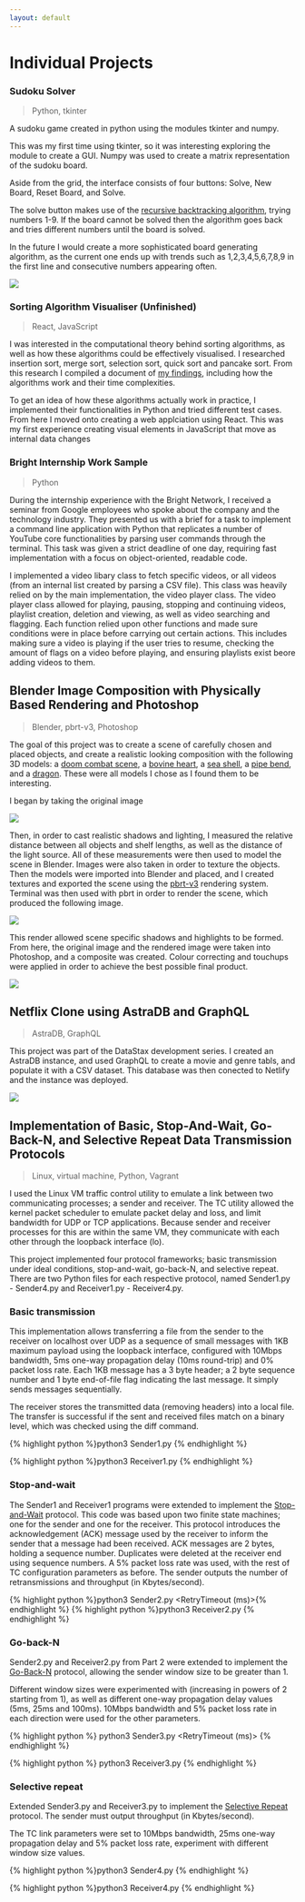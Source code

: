 ```yaml
---
layout: default
---
```


# Individual Projects

### Sudoku Solver

> Python, tkinter

A sudoku game created in python using the modules tkinter and numpy.

This was my first time using tkinter, so it was interesting exploring the module to create a GUI. Numpy was used to create a matrix representation of the sudoku board.

Aside from the grid, the interface consists of four buttons: Solve, New Board, Reset Board, and Solve.

The solve button makes use of the [recursive backtracking algorithm](https://en.wikipedia.org/wiki/Sudoku_solving_algorithms#Backtracking), trying numbers 1-9. If the board cannot be solved then the algorithm goes back and tries different numbers until the board is solved.

In the future I would create a more sophisticated board generating algorithm, as the current one ends up with trends such as 1,2,3,4,5,6,7,8,9 in the first line and consecutive numbers appearing often.

<img src="./sudoku board.png">

### Sorting Algorithm Visualiser (Unfinished)

> React, JavaScript

I was interested in the computational theory behind sorting algorithms, as well as how these algorithms could be effectively visualised. I researched insertion sort, merge sort, selection sort, quick sort and pancake sort. From this research I compiled a document of [my findings](https://nbviewer.org/github/moaylesbury/Sorting-Algorithm-Visualiser/blob/master/Research/Sorting%20Algorithm%20Research.pdf), including how the algorithms work and their time complexities.

To get an idea of how these algorithms actually work in practice, I implemented their functionalities in Python and tried different test cases. From here I moved onto creating a web applciation using React. This was my first experience creating visual elements in JavaScript that move as internal data changes 

### Bright Internship Work Sample

> Python

During the internship experience with the Bright Network, I received a seminar from Google employees who spoke about the company and the technology industry. They presented us with a brief for a task to implement a command line application with Python that replicates a number of YouTube core functionalities by parsing user commands through the terminal. This task was given a strict deadline of one day, requiring fast implementation with a focus on object-oriented, readable code.

I implemented a video libary class to fetch specific videos, or all videos (from an internal list created by parsing a CSV file). This class was heavily relied on by the main implementation, the video player class. The video player class allowed for playing, pausing, stopping and continuing videos, playlist creation, deletion and viewing, as well as video searching and flagging. Each function relied upon other functions and made sure conditions were in place before carrying out certain actions. This includes making sure a video is playing if the user tries to resume, checking the amount of flags on a video before playing, and ensuring playlists exist beore adding videos to them.

## Blender Image Composition with Physically Based Rendering and Photoshop

> Blender, pbrt-v3, Photoshop

The goal of this project was to create a scene of carefully chosen and placed objects, and create a realistic looking composition with the following 3D models: a [doom combat scene](https://www.artec3d.com/3d-models/doom-combat-scene), a [bovine heart](https://www.artec3d.com/3d-models/bovine-heart), a [sea shell](https://www.artec3d.com/3d-models/sea-shell), a [pipe bend](https://www.artec3d.com/3d-models/pipe-bend), and a [dragon](https://www.artec3d.com/3d-models/dragon). These were all models I chose as I found them to be interesting.

I began by taking the original image 

<img src="./cg/original file.jpg">

Then, in order to cast realistic shadows and lighting, I measured the relative distance between all objects and shelf lengths, as well as the distance of the light source. All of these measurements were then used to model the scene in Blender. Images were also taken in order to texture the objects. Then the models were imported into Blender and placed, and I created textures and exported the scene using the [pbrt-v3](https://pbrt.org/users-guide) rendering system. Terminal was then used with pbrt in order to render the scene, which produced the following image.

<img src="./cg/colour corrected render.png">

This render allowed scene specific shadows and highlights to be formed. From here, the original image and the rendered image were taken into Photoshop, and a composite was created. Colour correcting and touchups were applied in order to achieve the best possible final product.

<img src="./cg/final composite image.png">

## Netflix Clone using AstraDB and GraphQL

> AstraDB, GraphQL

This project was part of the DataStax development series. I created an AstraDB instance, and used GraphQL to create a movie and genre tabls, and populate it with a CSV dataset. This database was then conected to Netlify and the instance was deployed.

<img src="./ui.png">

## Implementation of Basic, Stop-And-Wait, Go-Back-N, and Selective Repeat Data Transmission Protocols

> Linux, virtual machine, Python, Vagrant

I used the Linux VM traffic control utility to emulate a link between two communicating processes; a sender and receiver. The TC utility allowed the kernel packet scheduler to emulate packet delay and loss, and limit bandwidth for UDP or TCP applications. Because sender and receiver processes for this are within the same VM, they communicate with each other through the loopback interface (lo).

This project implemented four protocol frameworks; basic transmission under ideal conditions, stop-and-wait, go-back-N, and selective repeat. There are two Python files for each respective protocol, named Sender1.py - Sender4.py and Receiver1.py - Receiver4.py.

### Basic transmission

This implementation allows transferring a file from the sender to the receiver on localhost over UDP as a sequence of small messages with 1KB maximum payload using the loopback interface, configured with 10Mbps bandwidth, 5ms one-way propagation delay (10ms round-trip) and 0% packet loss rate. Each 1KB message has a 3 byte header; a 2 byte sequence number and 1 byte end-of-file flag indicating the last message. It simply sends messages sequentially.

The receiver stores the transmitted data (removing headers) into a local file. The transfer is successful if the sent and received files match on a binary level, which was checked using the diff command.

{% highlight python %}python3 Sender1.py <RemoteHost IP> <Port> <Filename>{% endhighlight %}

{% highlight python %}python3 Receiver1.py <Port> <Filename>{% endhighlight %}

### Stop-and-wait

The Sender1 and Receiver1 programs were extended to implement the [Stop-and-Wait](https://www.isi.edu/nsnam/DIRECTED_RESEARCH/DR_HYUNAH/D-Research/stop-n-wait.html#:~:text=%22stop%2Dn%2Dwait%22,under%20unreliable%20packet%20delivery%20system.&text=After%20transmitting%20one%20packet%2C%20the,before%20transmitting%20the%20next%20one.) protocol. This code was based upon two finite state machines; one for the sender and one for the receiver. This protocol introduces the acknowledgement (ACK) message used by the receiver to inform the sender that a message had been received. ACK messages are 2 bytes, holding a sequence number. Duplicates were deleted at the receiver end using sequence numbers. A 5% packet loss rate was used, with the rest of TC configuration parameters as
before. The sender outputs the number of retransmissions and throughput (in Kbytes/second). 

{% highlight python %}python3 Sender2.py <RemoteHost IP> <Port> <Filename> <RetryTimeout (ms)>{% endhighlight %}
{% highlight python %}python3 Receiver2.py <Port> <Filename>{% endhighlight %}





### Go-back-N

Sender2.py and Receiver2.py from Part 2 were extended to implement the [Go-Back-N](https://www.baeldung.com/cs/networking-go-back-n-protocol) protocol, allowing the sender window size to be greater than 1.

Different window sizes were experimented with (increasing in powers of 2 starting from 1), as well as different one-way propagation delay values (5ms, 25ms and 100ms). 10Mbps bandwidth and 5% packet loss rate in each direction were used for the other parameters.

{% highlight python %}
python3 Sender3.py <RemoteHost IP> <Port> <Filename> <RetryTimeout (ms)>
<WindowSize>
{% endhighlight %}

{% highlight python %} python3 Receiver3.py <Port> <Filename>{% endhighlight %}

### Selective repeat

Extended Sender3.py and Receiver3.py to implement the [Selective Repeat](https://www.geeksforgeeks.org/sliding-window-protocol-set-3-selective-repeat/) protocol. The sender must output throughput (in Kbytes/second).

The TC link parameters were set to 10Mbps bandwidth, 25ms one-way propagation delay and 5% packet loss rate, experiment with different window size values.

{% highlight python %}python3 Sender4.py <RemoteHost IP> <Port> <Filename> <RetryTimeout>
<WindowSize>{% endhighlight %}

{% highlight python %}python3 Receiver4.py <Port> <Filename> <WindowSize>{% endhighlight %}



